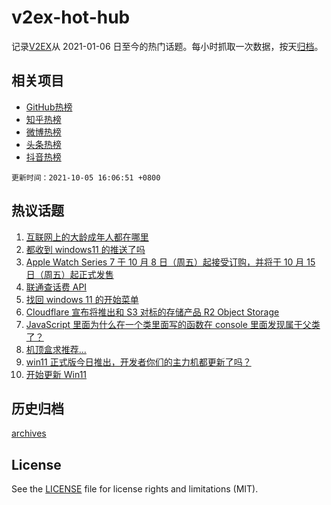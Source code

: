 # v2ex-hot-hub

 记录[V2EX](https://www.v2ex.com/)从 2021-01-06 日至今的热门话题。每小时抓取一次数据，按天[归档](archives)。
 
 ## 相关项目

- [GitHub热榜](https://github.com/snaildev/github-hot-hub)
- [知乎热榜](https://github.com/snaildev/zhihu-hot-hub)
- [微博热榜](https://github.com/snaildev/weibo-hot-hub)
- [头条热榜](https://github.com/snaildev/toutiao-hot-hub)
- [抖音热榜](https://github.com/snaildev/douyin-hot-hub)


 `更新时间：2021-10-05 16:06:51 +0800`

## 热议话题

1. [互联网上的大龄成年人都在哪里](https://www.v2ex.com/t/805900)
1. [都收到 windows11 的推送了吗](https://www.v2ex.com/t/805915)
1. [Apple Watch Series 7 于 10 月 8 日（周五）起接受订购，并将于 10 月 15 日（周五）起正式发售](https://www.v2ex.com/t/805886)
1. [联通查话费 API](https://www.v2ex.com/t/805901)
1. [找回 windows 11 的开始菜单](https://www.v2ex.com/t/805892)
1. [Cloudflare 宣布将推出和 S3 对标的存储产品 R2 Object Storage](https://www.v2ex.com/t/805868)
1. [JavaScript 里面为什么在一个类里面写的函数在 console 里面发现属于父类了？](https://www.v2ex.com/t/805883)
1. [机顶盒求推荐...](https://www.v2ex.com/t/805916)
1. [win11 正式版今日推出，开发者你们的主力机都更新了吗？](https://www.v2ex.com/t/805929)
1. [开始更新 Win11](https://www.v2ex.com/t/805927)

## 历史归档

[archives](archives)

## License

See the [LICENSE](LICENSE) file for license rights and limitations (MIT).

